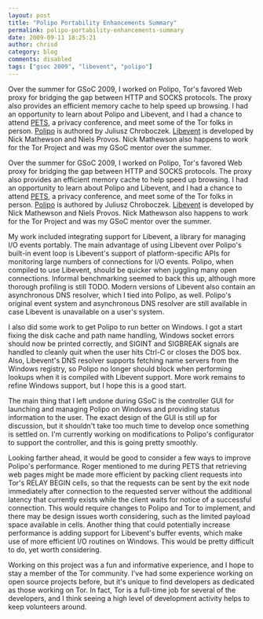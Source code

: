 ```yaml
---
layout: post
title: "Polipo Portability Enhancements Summary"
permalink: polipo-portability-enhancements-summary
date: 2009-09-11 18:25:21
author: chrisd
category: blog
comments: disabled
tags: ["gsoc 2009", "libevent", "polipo"]
---
```


Over the summer for GSoC 2009, I worked on Polipo, Tor's favored Web proxy for bridging the gap between HTTP and SOCKS protocols. The proxy also provides an efficient memory cache to help speed up browsing. I had an opportunity to learn about Polipo and Libevent, and I had a chance to attend [PETS](http://petsymposium.org/2009/), a privacy conference, and meet some of the Tor folks in person. [Polipo](http://www.pps.jussieu.fr/~jch/software/polipo/) is authored by Juliusz Chroboczek. [Libevent](http://www.monkey.org/~provos/libevent/) is developed by Nick Mathewson and Niels Provos. Nick Mathewson also happens to work for the Tor Project and was my GSoC mentor over the summer.

<!-- more -->

Over the summer for GSoC 2009, I worked on Polipo, Tor's favored Web proxy for bridging the gap between HTTP and SOCKS protocols. The proxy also provides an efficient memory cache to help speed up browsing. I had an opportunity to learn about Polipo and Libevent, and I had a chance to attend [PETS](http://petsymposium.org/2009/), a privacy conference, and meet some of the Tor folks in person. [Polipo](http://www.pps.jussieu.fr/~jch/software/polipo/) is authored by Juliusz Chroboczek. [Libevent](http://www.monkey.org/~provos/libevent/) is developed by Nick Mathewson and Niels Provos. Nick Mathewson also happens to work for the Tor Project and was my GSoC mentor over the summer.

My work included integrating support for Libevent, a library for managing I/O events portably. The main advantage of using Libevent over Polipo's built-in event loop is Libevent's support of platform-specific APIs for monitoring large numbers of connections for I/O events. Polipo, when compiled to use Libevent, should be quicker when juggling many open connections. Informal benchmarking seemed to back this up, although more thorough profiling is still TODO. Modern versions of Libevent also contain an asynchronous DNS resolver, which I tied into Polipo, as well. Polipo's original event system and asynchronous DNS resolver are still available in case Libevent is unavailable on a user's system.

I also did some work to get Polipo to run better on Windows. I got a start fixing the disk cache and path name handling, Windows socket errors should now be printed correctly, and SIGINT and SIGBREAK signals are handled to cleanly quit when the user hits Ctrl-C or closes the DOS box. Also, Libevent's DNS resolver supports fetching name servers from the Windows registry, so Polipo no longer should block when performing lookups when it is compiled with Libevent support. More work remains to refine Windows support, but I hope this is a good start.

The main thing that I left undone during GSoC is the controller GUI for launching and managing Polipo on Windows and providing status information to the user. The exact design of the GUI is still up for discussion, but it shouldn't take too much time to develop once something is settled on. I'm currently working on modifications to Polipo's configurator to support the controller, and this is going pretty smoothly.

Looking farther ahead, it would be good to consider a few ways to improve Polipo's performance. Roger mentioned to me during PETS that retrieving web pages might be made more efficient by packing client requests into Tor's RELAY BEGIN cells, so that the requests can be sent by the exit node immediately after connection to the requested server without the additional latency that currently exists while the client waits for notice of a successful connection. This would require changes to Polipo and Tor to implement, and there may be design issues worth considering, such as the limited payload space available in cells. Another thing that could potentially increase performance is adding support for Libevent's buffer events, which make use of more efficient I/O routines on Windows. This would be pretty difficult to do, yet worth considering.

Working on this project was a fun and informative experience, and I hope to stay a member of the Tor community. I've had some experience working on open source projects before, but it's unique to find developers as dedicated as those working on Tor. In fact, Tor is a full-time job for several of the developers, and I think seeing a high level of development activity helps to keep volunteers around.
